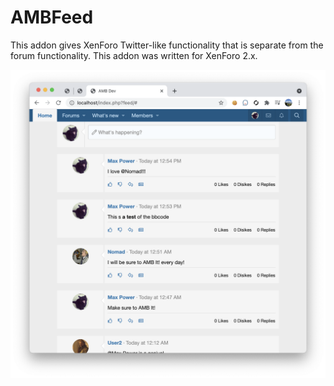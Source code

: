 # AMBFeed

This addon gives XenForo Twitter-like functionality that is separate from the forum functionality. This addon was written for XenForo 2.x. 

![Owl Client Screenshot](docs/images/screenshot1.png "Owl Client Screenshot")